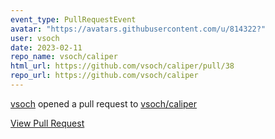 ```yaml
---
event_type: PullRequestEvent
avatar: "https://avatars.githubusercontent.com/u/814322?"
user: vsoch
date: 2023-02-11
repo_name: vsoch/caliper
html_url: https://github.com/vsoch/caliper/pull/38
repo_url: https://github.com/vsoch/caliper
---
```


<a href='https://github.com/vsoch' target='_blank'>vsoch</a> opened a pull request to <a href='https://github.com/vsoch/caliper' target='_blank'>vsoch/caliper</a>

<a href='https://github.com/vsoch/caliper/pull/38' target='_blank'>View Pull Request</a>